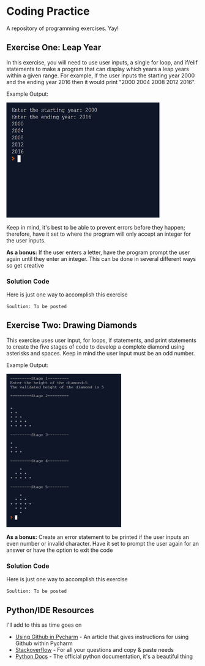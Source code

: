 # Coding Practice
A repository of programming exercises. Yay!

## Exercise One: Leap Year

In this exercise, you will need to use user inputs, a single for loop, and if/elif statements to make a program that can display which years a leap years within a given range. For example, if the user inputs the starting year 2000 and the ending year 2016 then it would print "2000 2004 2008 2012 2016".

Example Output:

<img src="https://github.com/bebarrentine/CodingPractice/blob/master/ProgrammingSC/LeapYear.JPG" width="400" height="300" />


Keep in mind, it's best to be able to prevent errors before they happen; therefore, have it set to where the program will only accept an integer for the user inputs. 

**As a bonus:** If the user enters a letter, have the program prompt the user again until they enter an integer. This can be done in several different ways so get creative

### Solution Code

Here is just one way to accomplish this exercise

```
Soultion: To be posted
```


## Exercise Two: Drawing Diamonds

This exercise uses user input, for loops, if statements, and print statements to create the five stages of code to develop a complete diamond using asterisks and spaces. Keep in mind the user input must be an odd number.

Example Output:

<img src="https://github.com/bebarrentine/CodingPractice/blob/master/ProgrammingSC/DrawingDiamonds.JPG" width="300" height="400" />


**As a bonus:** Create an error statement to be printed if the user inputs an even number or invalid character. Have it set to prompt the user again for an answer or have the option to exit the code

### Solution Code

Here is just one way to accomplish this exercise

```
Soultion: To be posted
```

## Python/IDE Resources
I'll add to this as time goes on

* [Using Github in Pycharm](https://www.simplifiedpython.net/how-to-add-code-to-github/) - An article that gives instructions for using Github within Pycharm
* [Stackoverflow](https://stackoverflow.com/) - For all your questions and copy & paste needs
* [Python Docs](https://docs.python.org/3/tutorial/) - The official python documentation, it's a beautiful thing

